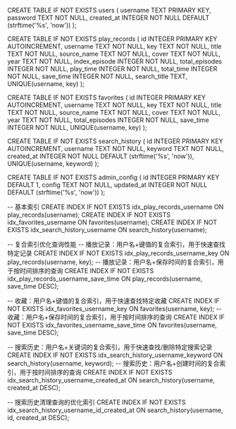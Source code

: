 CREATE TABLE IF NOT EXISTS users (
    username TEXT PRIMARY KEY,
    password TEXT NOT NULL,
    created_at INTEGER NOT NULL DEFAULT (strftime('%s', 'now'))
  );

  CREATE TABLE IF NOT EXISTS play_records (
    id INTEGER PRIMARY KEY AUTOINCREMENT,
    username TEXT NOT NULL,
    key TEXT NOT NULL,
    title TEXT NOT NULL,
    source_name TEXT NOT NULL,
    cover TEXT NOT NULL,
    year TEXT NOT NULL,
    index_episode INTEGER NOT NULL,
    total_episodes INTEGER NOT NULL,
    play_time INTEGER NOT NULL,
    total_time INTEGER NOT NULL,
    save_time INTEGER NOT NULL,
    search_title TEXT,
    UNIQUE(username, key)
  );

  CREATE TABLE IF NOT EXISTS favorites (
    id INTEGER PRIMARY KEY AUTOINCREMENT,
    username TEXT NOT NULL,
    key TEXT NOT NULL,
    title TEXT NOT NULL,
    source_name TEXT NOT NULL,
    cover TEXT NOT NULL,
    year TEXT NOT NULL,
    total_episodes INTEGER NOT NULL,
    save_time INTEGER NOT NULL,
    UNIQUE(username, key)
  );

  CREATE TABLE IF NOT EXISTS search_history (
    id INTEGER PRIMARY KEY AUTOINCREMENT,
    username TEXT NOT NULL,
    keyword TEXT NOT NULL,
    created_at INTEGER NOT NULL DEFAULT (strftime('%s', 'now')),
    UNIQUE(username, keyword)
  );

  CREATE TABLE IF NOT EXISTS admin_config (
    id INTEGER PRIMARY KEY DEFAULT 1,
    config TEXT NOT NULL,
    updated_at INTEGER NOT NULL DEFAULT (strftime('%s', 'now'))
  );

  -- 基本索引
  CREATE INDEX IF NOT EXISTS idx_play_records_username ON play_records(username);
  CREATE INDEX IF NOT EXISTS idx_favorites_username ON favorites(username);
  CREATE INDEX IF NOT EXISTS idx_search_history_username ON search_history(username);

  -- 复合索引优化查询性能
  -- 播放记录：用户名+键值的复合索引，用于快速查找特定记录
  CREATE INDEX IF NOT EXISTS idx_play_records_username_key ON play_records(username, key);
  -- 播放记录：用户名+保存时间的复合索引，用于按时间排序的查询
  CREATE INDEX IF NOT EXISTS idx_play_records_username_save_time ON play_records(username, save_time DESC);

  -- 收藏：用户名+键值的复合索引，用于快速查找特定收藏
  CREATE INDEX IF NOT EXISTS idx_favorites_username_key ON favorites(username, key);
  -- 收藏：用户名+保存时间的复合索引，用于按时间排序的查询
  CREATE INDEX IF NOT EXISTS idx_favorites_username_save_time ON favorites(username, save_time DESC);

  -- 搜索历史：用户名+关键词的复合索引，用于快速查找/删除特定搜索记录
  CREATE INDEX IF NOT EXISTS idx_search_history_username_keyword ON search_history(username, keyword);
  -- 搜索历史：用户名+创建时间的复合索引，用于按时间排序的查询
  CREATE INDEX IF NOT EXISTS idx_search_history_username_created_at ON search_history(username, created_at DESC);

  -- 搜索历史清理查询的优化索引
  CREATE INDEX IF NOT EXISTS idx_search_history_username_id_created_at ON search_history(username, id, created_at DESC);

